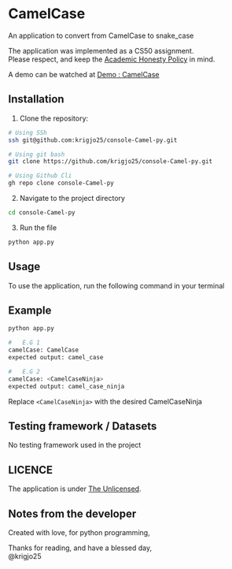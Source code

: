 # CamelCase
An application to convert from CamelCase to snake_case

The application was implemented as a CS50 assignment.<br>
Please respect, and keep the [Academic Honesty Policy](https://cs50.harvard.edu/x/2023/honesty/) in mind.

A demo can be watched at [Demo : CamelCase](https://cs50.harvard.edu/python/2022/psets/2/camel/)

## Installation
1. Clone the repository:
```sh
# Using SSh 
ssh git@github.com:krigjo25/console-Camel-py.git

# Using git bash
git clone https://github.com/krigjo25/console-Camel-py.git

# Using Github Cli
gh repo clone console-Camel-py
```

2. Navigate to the project directory
```sh
cd console-Camel-py
```

3. Run the file
```sh
python app.py
```

##  Usage
To use the application, run the following command in your terminal

## Example
```sh
python app.py

#   E.G 1
camelCase: CamelCase
expected output: camel_case

#   E.G 2
camelCase: <CamelCaseNinja>
expected output: camel_case_ninja
```
Replace `<CamelCaseNinja>` with the desired CamelCaseNinja

##  Testing framework / Datasets
No testing framework used in the project

## LICENCE
The application is under [The Unlicensed](./LICENCE).

## Notes from the developer
Created with love, for python programming,

Thanks for reading, and have a blessed day,<br>
@krigjo25